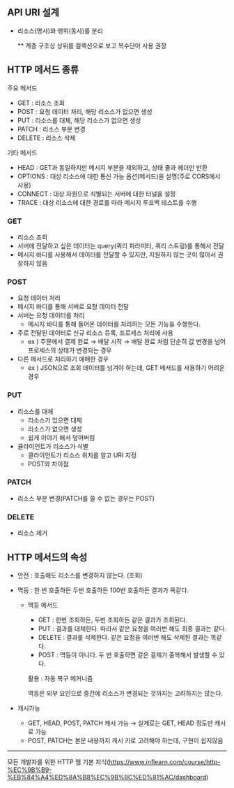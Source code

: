 ## API URI 설계

- 리소스(명사)와 행위(동사)를 분리

  ** 계층 구조상 상위를 컬렉션으로 보고 복수단어 사용 권장

## HTTP 메서드 종류

주요 메서드

- GET : 리소스 조회
- POST : 요청 데이터 처리, 해당 리소스가 없으면 생성
- PUT : 리소스를 대체, 해당 리소스가 없으면 생성
- PATCH : 리소스 부분 변경
- DELETE : 리소스 삭제

기타 메서드

- HEAD : GET과 동일하지만 메시지 부분을 제외하고, 상태 줄과 헤더만 반환
- OPTIONS : 대상 리소스에 대한 통신 가능 옵션(메서드)을 설명(주로 CORS에서 사용)
- CONNECT : 대상 자원으로 식별되는 서버에 대한 터널을 설정
- TRACE : 대상 리소스에 대한 경로를 따라 메시지 루프백 테스트를 수행

### GET

- 리소스 조회
- 서버에 전달하고 싶은 데이터는 query(쿼리 파라미터, 쿼리 스트링)를 통해서 전달
- 메시지 바디를 사용해서 데이터를 전달할 수 있지만, 지원하지 않는 곳이 많아서 권장하지 않음

### POST

- 요청 데이터 처리
- 메시지 바디를 통해 서버로 요청 데이터 전달
- 서버는 요청 데이터를 처리
    - 메시지 바디를 통해 들어온 데이터를 처리하는 모든 기능을 수행한다.
- 주로 전달된 데이터로 신규 리소스 등록, 프로세스 처리에 사용
    - ex ) 주문에서 결제 완료 → 배달 시작 → 배달 완료 처럼 단순히 값 변경을 넘어 프로세스의 상태가 변경되는 경우
- 다른 메서드로 처리하기 애매한 경우
    - ex ) JSON으로 조회 데이터를 넘겨야 하는데, GET 메서드를 사용하기 어려운 경우

### PUT

- 리소스를 대체
    - 리소스가 있으면 대체
    - 리소스가 없으면 생성
    - 쉽게 이야기 해서 덮어버림
- 클라이언트가 리소스가 식별
    - 클라이언트가 리소스 위치를 알고 URI 지정
    - POST와 차이점

### PATCH

- 리소스 부분 변경(PATCH를 쓸 수 없는 경우는 POST)

### DELETE

- 리소스 제거

## HTTP 메서드의 속성

- 안전 : 호출해도 리소스를 변경하지 않는다. (조회)
- 멱등 : 한 번 호출하든 두번 호출하든 100번 호출하든 결과가 똑같다.
    - 멱등 메서드
        - GET : 한번 조회하든, 두번 조회하든 같은 결과가 조회된다.
        - PUT : 결과를 대체한다. 따라서 같은 요청을 여러번 해도 최종 결과는 같다.
        - DELETE : 결과를 삭제한다. 같은 요청을 여러번 해도 삭제된 결과는 똑같다.
        - POST : 멱등이 아니다. 두 번 호출하면 같은 결제가 중복해서 발생할 수 있다.
        
        활용 : 자동 복구 메커니즘
        
        멱등은 외부 요인으로 중간에 리소스가 변경되는 것까지는 고려하지는 않는다.
        
- 캐시가능
    - GET, HEAD, POST, PATCH 캐시 가능 → 실제로는 GET, HEAD 정도만 캐시로 가능
    - POST, PATCH는 본문 내용까지 캐시 키로 고려해야 하는데, 구현이 쉽지않음

---
모든 개발자를 위한 HTTP 웹 기본 지식(https://www.inflearn.com/course/http-%EC%9B%B9-%EB%84%A4%ED%8A%B8%EC%9B%8C%ED%81%AC/dashboard)
